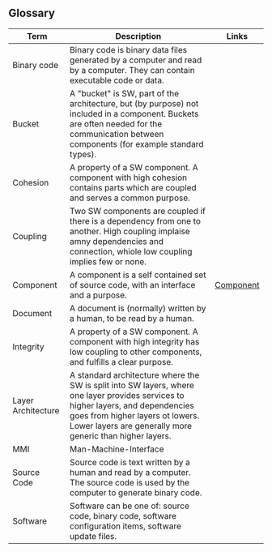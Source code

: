 ## Glossary

| Term | Description                            | Links   |
| -------- | -------------------------- | ---------- |
| Binary code | Binary code is binary data files generated by a computer and read by a computer. They can contain executable code or data. | |
| Bucket | A "bucket" is SW, part of the architecture, but (by purpose) not included in a component. Buckets are often needed for the communication between components (for example standard types). | |
| Cohesion | A property of a SW component. A component with high cohesion contains parts which are coupled and serves a common purpose. | |
| Coupling | Two SW components are coupled if there is a dependency from one to another. High coupling implaise amny dependencies and connection, whiole low coupling implies few or none. | |
| Component | A component is a self contained set of source code, with an interface and a purpose. | [Component](component.html)|
| Document | A document is (normally) written by a human, to be read by a human. ||
| Integrity | A property of a SW component. A component with high integrity has low coupling to other components, and fulfills a clear purpose. | | 
| Layer Architecture | A standard architecture where the SW is split into SW layers, where one layer provides services to higher layers, and dependencies goes from higher layers ot lowers. Lower layers are generally more generic than higher layers. | |
| MMI | Man-Machine-Interface | |
| Source Code | Source code is text written by a human and read by a computer. The source code is used by the computer to generate binary code. | |
| Software | Software can be one of: source code, binary code, software configuration items, software update files. | |
